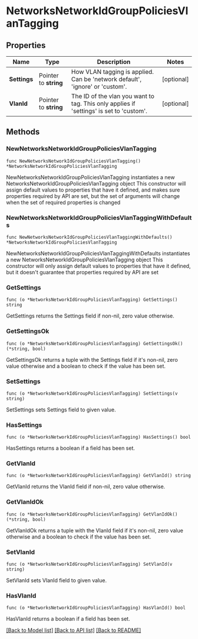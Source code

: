 # NetworksNetworkIdGroupPoliciesVlanTagging

## Properties

Name | Type | Description | Notes
------------ | ------------- | ------------- | -------------
**Settings** | Pointer to **string** | How VLAN tagging is applied. Can be &#39;network default&#39;, &#39;ignore&#39; or &#39;custom&#39;. | [optional] 
**VlanId** | Pointer to **string** | The ID of the vlan you want to tag. This only applies if &#39;settings&#39; is set to &#39;custom&#39;. | [optional] 

## Methods

### NewNetworksNetworkIdGroupPoliciesVlanTagging

`func NewNetworksNetworkIdGroupPoliciesVlanTagging() *NetworksNetworkIdGroupPoliciesVlanTagging`

NewNetworksNetworkIdGroupPoliciesVlanTagging instantiates a new NetworksNetworkIdGroupPoliciesVlanTagging object
This constructor will assign default values to properties that have it defined,
and makes sure properties required by API are set, but the set of arguments
will change when the set of required properties is changed

### NewNetworksNetworkIdGroupPoliciesVlanTaggingWithDefaults

`func NewNetworksNetworkIdGroupPoliciesVlanTaggingWithDefaults() *NetworksNetworkIdGroupPoliciesVlanTagging`

NewNetworksNetworkIdGroupPoliciesVlanTaggingWithDefaults instantiates a new NetworksNetworkIdGroupPoliciesVlanTagging object
This constructor will only assign default values to properties that have it defined,
but it doesn't guarantee that properties required by API are set

### GetSettings

`func (o *NetworksNetworkIdGroupPoliciesVlanTagging) GetSettings() string`

GetSettings returns the Settings field if non-nil, zero value otherwise.

### GetSettingsOk

`func (o *NetworksNetworkIdGroupPoliciesVlanTagging) GetSettingsOk() (*string, bool)`

GetSettingsOk returns a tuple with the Settings field if it's non-nil, zero value otherwise
and a boolean to check if the value has been set.

### SetSettings

`func (o *NetworksNetworkIdGroupPoliciesVlanTagging) SetSettings(v string)`

SetSettings sets Settings field to given value.

### HasSettings

`func (o *NetworksNetworkIdGroupPoliciesVlanTagging) HasSettings() bool`

HasSettings returns a boolean if a field has been set.

### GetVlanId

`func (o *NetworksNetworkIdGroupPoliciesVlanTagging) GetVlanId() string`

GetVlanId returns the VlanId field if non-nil, zero value otherwise.

### GetVlanIdOk

`func (o *NetworksNetworkIdGroupPoliciesVlanTagging) GetVlanIdOk() (*string, bool)`

GetVlanIdOk returns a tuple with the VlanId field if it's non-nil, zero value otherwise
and a boolean to check if the value has been set.

### SetVlanId

`func (o *NetworksNetworkIdGroupPoliciesVlanTagging) SetVlanId(v string)`

SetVlanId sets VlanId field to given value.

### HasVlanId

`func (o *NetworksNetworkIdGroupPoliciesVlanTagging) HasVlanId() bool`

HasVlanId returns a boolean if a field has been set.


[[Back to Model list]](../README.md#documentation-for-models) [[Back to API list]](../README.md#documentation-for-api-endpoints) [[Back to README]](../README.md)


